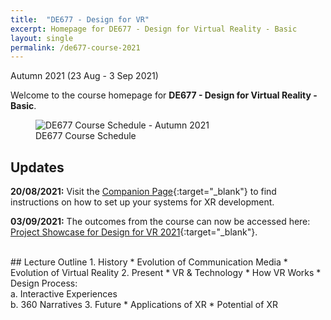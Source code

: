 ```yaml
---
title:  "DE677 - Design for VR"
excerpt: Homepage for DE677 - Design for Virtual Reality - Basic
layout: single
permalink: /de677-course-2021
---
```

Autumn 2021 (23 Aug - 3 Sep 2021)

Welcome to the course homepage for **DE677 - Design for Virtual Reality - Basic**.

<figure class="align-center" style="width:100%;">
  <img src="{{ site.url }}{{ site.baseurl }}\assets\img\course\de677-schedule-autumn2021.png" alt="DE677 Course Schedule - Autumn 2021">
  <figcaption>DE677 Course Schedule</figcaption>
</figure>

## Updates

**20/08/2021:** Visit the [Companion Page](#){:target="_blank"} to find instructions on how to set up your systems for XR development.

**03/09/2021:** The outcomes from the course can now be accessed here: [Project Showcase for Design for VR 2021](https://imxd.in/de677-showcase-2021){:target="_blank"}.

<br>
## Lecture Outline
1.  History
    * Evolution of Communication Media
    * Evolution of Virtual Reality
2.  Present
    * VR & Technology
    * How VR Works
    * Design Process: <br>
      a. Interactive Experiences <br>
      b. 360 Narratives
3.  Future
    * Applications of XR
    * Potential of XR

